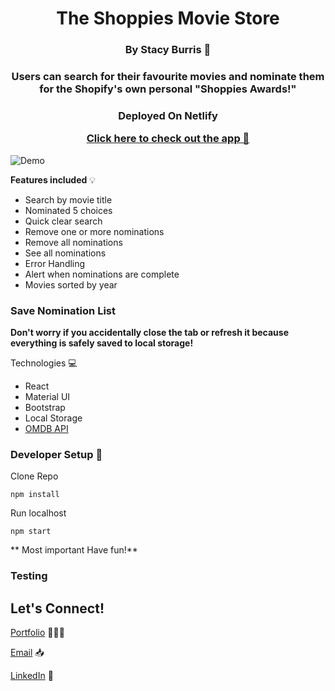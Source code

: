 <h1 align="center">
The Shoppies Movie Store
</h1>
<h3 align="center">
By Stacy Burris 🦋
</h3>
<h3 align="center">

Users can search for their favourite movies and nominate them for the Shopify's own personal "Shoppies Awards!"

</h3>
<h3 align="center">
<p>Deployed On Netlify</p>
  <a href="https://the-shoppie.netlify.app/">Click here to check out the app 🔗</a>
</h3>

![Demo](src/Assets/sitedemo.gif)

**Features included** 💡

- Search by movie title
- Nominated 5 choices
- Quick clear search
- Remove one or more nominations
- Remove all nominations
- See all nominations
- Error Handling
- Alert when nominations are complete
- Movies sorted by year

### Save Nomination List

**Don't worry if you accidentally close the tab or refresh it because everything is safely saved to local storage!**

Technologies 💻

- React
- Material UI
- Bootstrap
- Local Storage
- [OMDB API](http://www.omdbapi.com/)

### Developer Setup 🔧

Clone Repo

```
npm install
```

Run localhost

```
npm start
```

** Most important Have fun!**

### Testing

## Let's Connect!

[Portfolio](https://stacys-portfolio.netlify.app/) 👩🏼‍💻

[Email](stacy1burris@gmail.com) 📥

[LinkedIn](https://www.linkedin.com/in/stacyjburris/) 👔
